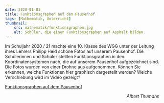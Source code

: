```yaml
---
date: 2020-01-01
title: Funktionsgraphen auf dem Pausenhof
tags: [Mathematik, Unterricht]
thumbnail: 
    src: mathematik/funktionsgraphen.jpg
    alt: Schüler, die einen Funktionsgraphen auf Asphalt bilden.
---
```


<p>Im Schuljahr 2020 / 21 machte eine 10. Klasse des WGG unter der Leitung ihres Lehrers Philipp Heid schöne Fotos auf unserem Pausenhof. Die Schülerinnen und Schüler stellten Funktionsgraphen in den Koordinatensystemen nach, die auf unserem Pausenhof aufgezeichnet sind. Die Fotos wurden von einer Drohne aus aufgenommen. Können Sie erkennen, welche Funktionen hier graphisch dargestellt werden? Welche Verschiebung wird im Video gezeigt?</p>
<p>
    <a href="https://www.youtube.com/watch?v=0uNOxB8DZIA">Funktionsgraphen auf dem Pausenhof</a>
    <youtube watch="0uNOxB8DZIA"></youtube>
</p>
<p style='text-align:right; font-style: italic'>Albert Thumann</p>